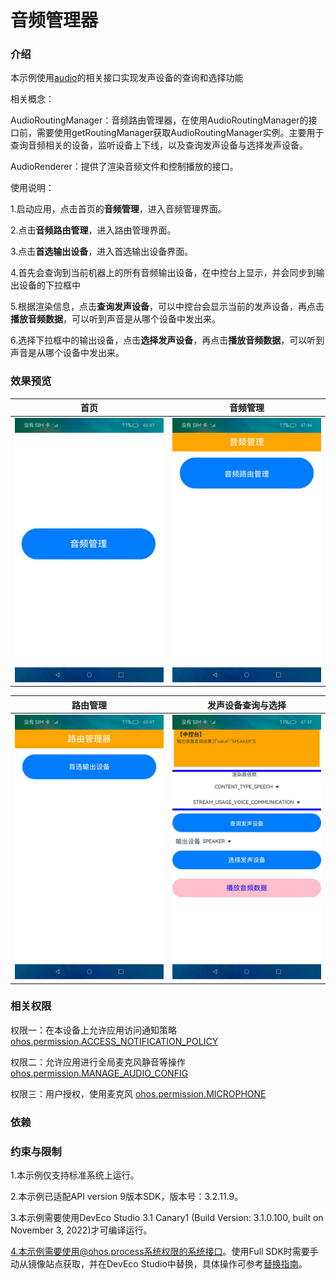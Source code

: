 # 音频管理器

### 介绍

本示例使用[audio](https://gitee.com/openharmony/docs/blob/master/zh-cn/application-dev/reference/apis/js-apis-audio.md)的相关接口实现发声设备的查询和选择功能

相关概念：

AudioRoutingManager：音频路由管理器，在使用AudioRoutingManager的接口前，需要使用getRoutingManager获取AudioRoutingManager实例。主要用于查询音频相关的设备，监听设备上下线，以及查询发声设备与选择发声设备。

AudioRenderer：提供了渲染音频文件和控制播放的接口。

使用说明：

1.启动应用，点击首页的**音频管理**，进入音频管理界面。

2.点击**音频路由管理**，进入路由管理界面。

3.点击**首选输出设备**，进入首选输出设备界面。

4.首先会查询到当前机器上的所有音频输出设备，在中控台上显示，并会同步到输出设备的下拉框中

5.根据渲染信息，点击**查询发声设备**，可以中控台会显示当前的发声设备，再点击**播放音频数据**，可以听到声音是从哪个设备中发出来。

6.选择下拉框中的输出设备，点击**选择发声设备**，再点击**播放音频数据**，可以听到声音是从哪个设备中发出来。

### 效果预览

|首页|音频管理|
|--------------------------------|--------------------------------|
|![main](screenshots/device/index.jpeg)| ![audiomanager](screenshots/device/audiomanager.jpeg)|

|路由管理|发声设备查询与选择|
|--------------------------------|--------------------------------|
|![routingmanager](screenshots/device/routingmanager.jpeg)| ![preferoutputdevice](screenshots/device/preferoutputdevice.jpeg)|

### 相关权限

权限一：在本设备上允许应用访问通知策略 [ohos.permission.ACCESS_NOTIFICATION_POLICY](https://gitee.com/openharmony/docs/blob/master/zh-cn/application-dev/security/permission-list.md)

权限二：允许应用进行全局麦克风静音等操作 [ohos.permission.MANAGE_AUDIO_CONFIG](https://gitee.com/openharmony/docs/blob/master/zh-cn/application-dev/security/permission-list.md)

权限三：用户授权，使用麦克风 [ohos.permission.MICROPHONE](https://gitee.com/openharmony/docs/blob/master/zh-cn/application-dev/security/permission-list.md)

### 依赖

### 约束与限制

1.本示例仅支持标准系统上运行。

2.本示例已适配API version 9版本SDK，版本号：3.2.11.9。

3.本示例需要使用DevEco Studio 3.1 Canary1 (Build Version: 3.1.0.100, built on November 3, 2022)才可编译运行。

4.本示例需要使用@ohos.process系统权限的系统接口。使用Full SDK时需要手动从镜像站点获取，并在DevEco Studio中替换，具体操作可参考[替换指南](https://gitee.com/openharmony/docs/blob/master/zh-cn/application-dev/quick-start/full-sdk-switch-guide.md)。




